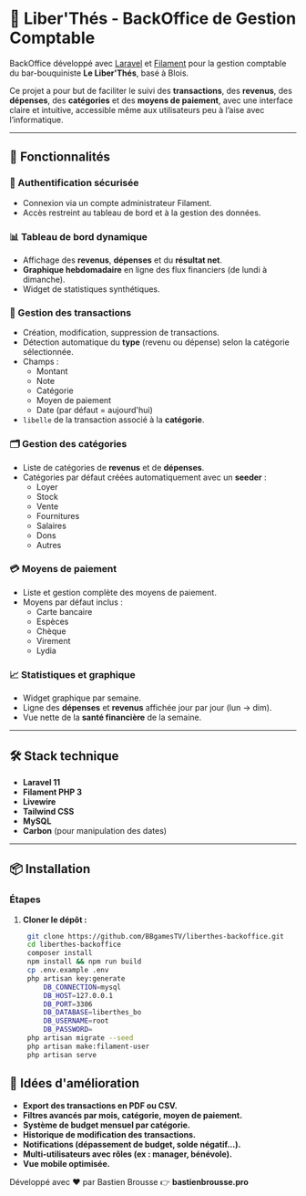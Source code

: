 # 📘 Liber'Thés - BackOffice de Gestion Comptable

BackOffice développé avec [Laravel](https://laravel.com/) et [Filament](https://filamentphp.com/) pour la gestion comptable du bar-bouquiniste **Le Liber'Thés**, basé à Blois.

Ce projet a pour but de faciliter le suivi des **transactions**, des **revenus**, des **dépenses**, des **catégories** et des **moyens de paiement**, avec une interface claire et intuitive, accessible même aux utilisateurs peu à l’aise avec l’informatique.

---

## 🚀 Fonctionnalités

### 🔐 Authentification sécurisée
- Connexion via un compte administrateur Filament.
- Accès restreint au tableau de bord et à la gestion des données.

### 📊 Tableau de bord dynamique
- Affichage des **revenus**, **dépenses** et du **résultat net**.
- **Graphique hebdomadaire** en ligne des flux financiers (de lundi à dimanche).
- Widget de statistiques synthétiques.

### 🧾 Gestion des transactions
- Création, modification, suppression de transactions.
- Détection automatique du **type** (revenu ou dépense) selon la catégorie sélectionnée.
- Champs :
  - Montant
  - Note
  - Catégorie
  - Moyen de paiement
  - Date (par défaut = aujourd'hui)
- `libelle` de la transaction associé à la **catégorie**.

### 🗂️ Gestion des catégories
- Liste de catégories de **revenus** et de **dépenses**.
- Catégories par défaut créées automatiquement avec un **seeder** :
  - Loyer
  - Stock
  - Vente
  - Fournitures
  - Salaires
  - Dons
  - Autres

### 💳 Moyens de paiement
- Liste et gestion complète des moyens de paiement.
- Moyens par défaut inclus :
  - Carte bancaire
  - Espèces
  - Chèque
  - Virement
  - Lydia

### 📈 Statistiques et graphique
- Widget graphique par semaine.
- Ligne des **dépenses** et **revenus** affichée jour par jour (lun → dim).
- Vue nette de la **santé financière** de la semaine.

---

## 🛠️ Stack technique

- **Laravel 11**
- **Filament PHP 3**
- **Livewire**
- **Tailwind CSS**
- **MySQL**
- **Carbon** (pour manipulation des dates)

---

## 📦 Installation

### Étapes

1. **Cloner le dépôt :**
   ```bash
    git clone https://github.com/BBgamesTV/liberthes-backoffice.git
    cd liberthes-backoffice
    composer install
    npm install && npm run build
    cp .env.example .env
    php artisan key:generate
        DB_CONNECTION=mysql
        DB_HOST=127.0.0.1
        DB_PORT=3306
        DB_DATABASE=liberthes_bo
        DB_USERNAME=root
        DB_PASSWORD=
    php artisan migrate --seed
    php artisan make:filament-user
    php artisan serve
    ```

## 🔮 Idées d'amélioration

- **Export des transactions en PDF ou CSV.**
- **Filtres avancés par mois, catégorie, moyen de paiement.**
- **Système de budget mensuel par catégorie.**
- **Historique de modification des transactions.**
- **Notifications (dépassement de budget, solde négatif…).**
- **Multi-utilisateurs avec rôles (ex : manager, bénévole).**
- **Vue mobile optimisée.**


Développé avec ❤️ par Bastien Brousse
👉 **bastienbrousse.pro**
